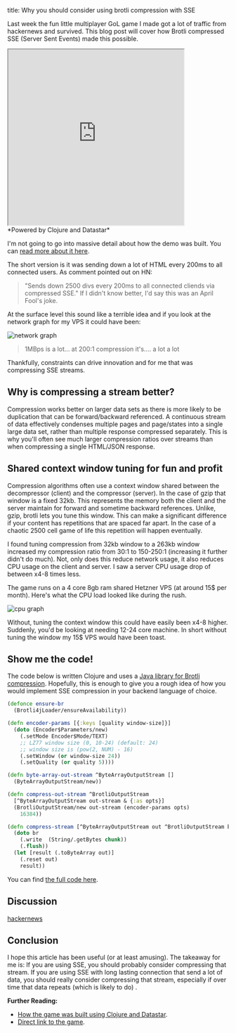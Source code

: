 title: Why you should consider using brotli compression with SSE

Last week the fun little multiplayer GoL game I made got a lot of traffic from hackernews and survived. This blog post will cover how Brotli compressed SSE (Server Sent Events) made this possible.

<iframe src="https://example.andersmurphy.com/star" title="Game of Life"
style="width: 100%;	aspect-ratio: 1/1;	max-width: 400px"></iframe>
<br/>
*Powered by Clojure and Datastar*

I'm not going to go into massive detail about how the demo was built. You can [read more about it here](https://andersmurphy.com/2025/04/07/clojure-realtime-collaborative-web-apps-without-clojurescript.html).

The short version is it was sending down a lot of HTML every 200ms to all connected users. As comment pointed out on HN:

> "Sends down 2500 divs every 200ms to all connected cliends via compressed SSE."
> If I didn't know better, I'd say this was an April Fool's joke.

At the surface level this sound like a terrible idea and if you look at the network graph for my VPS it could have been:

![network graph](/assets/gol-network.png)

>1MBps is a lot... at 200:1 compression it's.... a lot a lot

Thankfully, constraints can drive innovation and for me that was compressing SSE streams.

## Why is compressing a stream better?

Compression works better on larger data sets as there is more likely to be duplication that can be forward/backward referenced. A continuous stream of data effectively condenses  multiple pages and page/states into a single large data set, rather than multiple response compressed separately. This is why you'll often see much larger compression ratios over streams than when compressing a single HTML/JSON response.

## Shared context window tuning for fun and profit

Compression algorithms often use a context window shared between the decompressor (client) and the compressor (server). In the case of gzip that window is a fixed 32kb. This represents the memory both the client and the server maintain for forward and sometime backward references. Unlike, gzip, brotli lets you tune this window. This can make a significant difference if your content has repetitions that are spaced far apart. In the case of a chaotic 2500 cell game of life this repetition will happen eventually. 

I found tuning compression from 32kb window to a 263kb window increased my compression ratio from 30:1 to 150-250:1 (increasing it further didn't do much). Not, only does this reduce network usage, it also reduces CPU usage on the client and server. I saw a server CPU usage drop of between x4-8 times less.

The game runs on a 4 core 8gb ram shared Hetzner VPS (at around 15$ per month). Here's what the CPU load looked like during the rush. 

![cpu graph](/assets/gol-cpu.png)

Without, tuning the context window this could have easily been x4-8 higher. Suddenly, you'd be looking at needing 12-24 core machine. In short without tuning the window my 15$ VPS would have been toast.

## Show me the code!

The code below is written Clojure and uses a [Java library for Brotli compression](https://github.com/hyperxpro/Brotli4j?tab=readme-ov-file). Hopefully, this is enough to give you a rough idea of how you would implement SSE compression in your backend language of choice.

```clojure
(defonce ensure-br
  (Brotli4jLoader/ensureAvailability))

(defn encoder-params [{:keys [quality window-size]}]
  (doto (Encoder$Parameters/new)
    (.setMode Encoder$Mode/TEXT)
    ;; LZ77 window size (0, 10-24) (default: 24)
    ;; window size is (pow(2, NUM) - 16)
    (.setWindow (or window-size 24))
    (.setQuality (or quality 5))))

(defn byte-array-out-stream ^ByteArrayOutputStream []
  (ByteArrayOutputStream/new))

(defn compress-out-stream ^BrotliOutputStream
  [^ByteArrayOutputStream out-stream & {:as opts}]
  (BrotliOutputStream/new out-stream (encoder-params opts)
    16384))

(defn compress-stream [^ByteArrayOutputStream out ^BrotliOutputStream br chunk]
  (doto br
    (.write  (String/.getBytes chunk))
    (.flush))
  (let [result (.toByteArray out)]
    (.reset out)
    result))
```

You can find [the full code here](https://github.com/andersmurphy/hyperlith/blob/master/src/hyperlith/impl/brotli.clj#L39). 

## Discussion

[hackernews](https://news.ycombinator.com/item?id=43692354)

## Conclusion

I hope this article has been useful (or at least amusing). The takeaway for me is: If you are using SSE, you should probably consider compressing that stream. If you are using SSE with long lasting connection that send a lot of data, you should really consider compressing that stream, especially if over time that data repeats (which is likely to do) .

**Further Reading:**

- [How the game was built using Clojure and Datastar](https://andersmurphy.com/2025/04/07/clojure-realtime-collaborative-web-apps-without-clojurescript.html).
- [Direct link to the game](https://example.andersmurphy.com).
